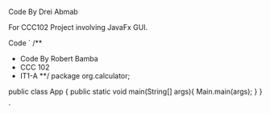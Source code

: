 Code By Drei Abmab

For CCC102 Project involving JavaFx GUI. 

Code
`
/**
 * Code By Robert Bamba
 * CCC 102
 * IT1-A
 **/
package org.calculator;

public class App {
    public static void main(String[] args){
        Main.main(args);
    }
}

`
